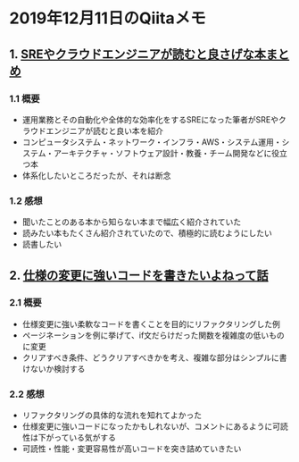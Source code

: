 # 2019年12月11日のQiitaメモ

## 1. [SREやクラウドエンジニアが読むと良さげな本まとめ](https://qiita.com/tmknom/items/67dbfcf5194aee5c6e61)

### 1.1 概要

- 運用業務とその自動化や全体的な効率化をするSREになった筆者がSREやクラウドエンジニアが読むと良い本を紹介
- コンピュータシステム・ネットワーク・インフラ・AWS・システム運用・システム・アーキテクチャ・ソフトウェア設計・教養・チーム開発などに役立つ本
- 体系化したいところだったが、それは断念

### 1.2 感想

- 聞いたことのある本から知らない本まで幅広く紹介されていた
- 読みたい本もたくさん紹介されていたので、積極的に読むようにしたい
- 読書したい

## 2. [仕様の変更に強いコードを書きたいよねって話](https://qiita.com/JSON_HardCoder/items/09b7c3136bdad36c4830)

### 2.1 概要

- 仕様変更に強い柔軟なコードを書くことを目的にリファクタリングした例
- ページネーションを例に挙げて、if文だらけだった関数を複雑度の低いものに変更
- クリアすべき条件、どうクリアすべきかを考え、複雑な部分はシンプルに書けないか検討する

### 2.2 感想

- リファクタリングの具体的な流れを知れてよかった
- 仕様変更に強いコードになったかもしれないが、コメントにあるように可読性は下がっている気がする
- 可読性・性能・変更容易性が高いコードを突き詰めていきたい
